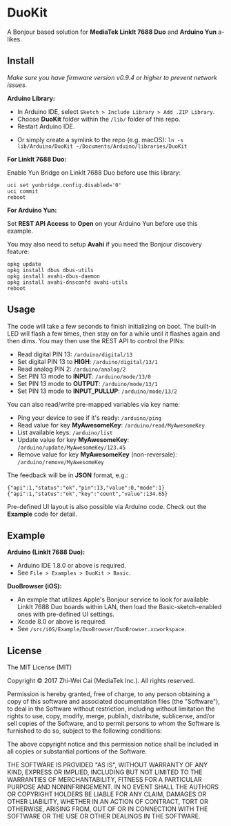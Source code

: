 DuoKit
======

A Bonjour based solution for **MediaTek LinkIt 7688 Duo** and **Arduino Yun** a-likes.

Install
-------

*Make sure you have firmware version v0.9.4 or higher to prevent network issues.*

**Arduino Library:**

- In Arduino IDE, select `Sketch > Include Library > Add .ZIP Library`.
- Choose **DuoKit** folder within the `/lib/` folder of this repo.
- Restart Arduino IDE.

* Or simply create a symlink to the repo (e.g. macOS):
`ln -s lib/Arduino/DuoKit ~/Documents/Arduino/libraries/DuoKit`

**For LinkIt 7688 Duo:**

Enable Yun Bridge on LinkIt 7688 Duo before use this library:
```
uci set yunbridge.config.disabled='0'
uci commit
reboot
```

**For Arduino Yun:**

Set **REST API Access** to **Open** on your Arduino Yun before use this example.

You may also need to setup **Avahi** if you need the Bonjour discovery feature:
```
opkg update
opkg install dbus dbus-utils
opkg install avahi-dbus-daemon
opkg install avahi-dnsconfd avahi-utils
reboot
```

Usage
-----

The code will take a few seconds to finish initializing on boot. The built-in
LED will flash a few times, then stay on for a while until it flashes again
and then dims. You may then use the REST API to control the PINs:

- Read digital PIN 13: `/arduino/digital/13`
- Set digital PIN 13 to **HIGH**: `/arduino/digital/13/1`
- Read analog PIN 2: `/arduino/analog/2`
- Set PIN 13 mode to **INPUT**: `/arduino/mode/13/0`
- Set PIN 13 mode to **OUTPUT**: `/arduino/mode/13/1`
- Set PIN 13 mode to **INPUT_PULLUP**: `/arduino/mode/13/2`

You can also read/write pre-mapped variables via key name:

- Ping your device to see if it's ready: `/arduino/ping`
- Read value for key **MyAwesomeKey**: `/arduino/read/MyAwesomeKey`
- List available keys: `/arduino/list`
- Update value for key **MyAwesomeKey**: `/arduino/update/MyAwesomeKey/123.45`
- Remove value for key **MyAwesomeKey** (non-reversale): `/arduino/remove/MyAwesomeKey`

The feedback will be in **JSON** format, e.g.:

```
{"api":1,"status":"ok","pin":13,"value":0,"mode":1}
{"api":1,"status":"ok","key":"count","value":134.65}
```

Pre-defined UI layout is also possible via Arduino code. Check out the
**Example** code for detail.

Example
-------

**Arduino (LinkIt 7688 Duo):**

- Arduino IDE 1.8.0 or above is required.
- See `File > Examples > DuoKit > Basic`.

**DuoBrowser (iOS):**

- An exmple that utilizes Apple's Bonjour service to look for available LinkIt
 7688 Duo boards within LAN, then load the Basic-sketch-enabled ones with
 pre-defined UI settings.
- Xcode 8.0 or above is required.
- See `/src/iOS/Example/DuoBrowser/DuoBrowser.xcworkspace`.

License
-------

The MIT License (MIT)

Copyright © 2017 Zhi-Wei Cai (MediaTek Inc.). All rights reserved.

Permission is hereby granted, free of charge, to any person obtaining a copy
of this software and associated documentation files (the "Software"), to deal
in the Software without restriction, including without limitation the rights
to use, copy, modify, merge, publish, distribute, sublicense, and/or sell
copies of the Software, and to permit persons to whom the Software is
furnished to do so, subject to the following conditions:

The above copyright notice and this permission notice shall be included in all
copies or substantial portions of the Software.

THE SOFTWARE IS PROVIDED "AS IS", WITHOUT WARRANTY OF ANY KIND, EXPRESS OR
IMPLIED, INCLUDING BUT NOT LIMITED TO THE WARRANTIES OF MERCHANTABILITY,
FITNESS FOR A PARTICULAR PURPOSE AND NONINFRINGEMENT. IN NO EVENT SHALL THE
AUTHORS OR COPYRIGHT HOLDERS BE LIABLE FOR ANY CLAIM, DAMAGES OR OTHER
LIABILITY, WHETHER IN AN ACTION OF CONTRACT, TORT OR OTHERWISE, ARISING FROM,
OUT OF OR IN CONNECTION WITH THE SOFTWARE OR THE USE OR OTHER DEALINGS IN THE
SOFTWARE.
